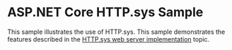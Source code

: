 # ASP.NET Core HTTP.sys Sample

This sample illustrates the use of HTTP.sys. This sample demonstrates the features described in the [HTTP.sys web server implementation](https://learn.microsoft.com/aspnet/core/fundamentals/servers/httpsys) topic.
